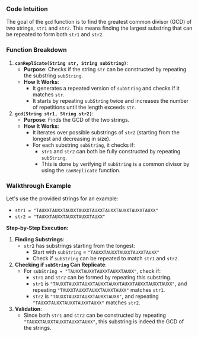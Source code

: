 ### Code Intuition

The goal of the `gcd` function is to find the greatest common divisor (GCD) of two strings, `str1` and `str2`. This means finding the largest substring that can be repeated to form both `str1` and `str2`.

### Function Breakdown

1. **`canReplicate(String str, String subString)`**:
    - **Purpose**: Checks if the string `str` can be constructed by repeating the substring `subString`.
    - **How It Works**:
        - It generates a repeated version of `subString` and checks if it matches `str`.
        - It starts by repeating `subString` twice and increases the number of repetitions until the length exceeds `str`.
2. **`gcd(String str1, String str2)`**:
    - **Purpose**: Finds the GCD of the two strings.
    - **How It Works**:
        - It iterates over possible substrings of `str2` (starting from the longest and decreasing in size).
        - For each substring `subString`, it checks if:
            - `str1` and `str2` can both be fully constructed by repeating `subString`.
            - This is done by verifying if `subString` is a common divisor by using the `canReplicate` function.

### Walkthrough Example

Let's use the provided strings for an example:

- `str1 = "TAUXXTAUXXTAUXXTAUXXTAUXXTAUXXTAUXXTAUXXTAUXX"`
- `str2 = "TAUXXTAUXXTAUXXTAUXXTAUXX"`

**Step-by-Step Execution:**

1. **Finding Substrings**:
    - `str2` has substrings starting from the longest:
        - Start with `subString` = `"TAUXXTAUXXTAUXXTAUXXTAUXX"`
        - Check if `subString` can be repeated to match `str1` and `str2`.
2. **Checking if `subString` Can Replicate**:
    - For `subString = "TAUXXTAUXXTAUXXTAUXXTAUXX"`, check if:
        - `str1` and `str2` can be formed by repeating this substring.
        - `str1` is `"TAUXXTAUXXTAUXXTAUXXTAUXXTAUXXTAUXXTAUXXTAUXX"`, and repeating `"TAUXXTAUXXTAUXXTAUXXTAUXX"` matches `str1`.
        - `str2` is `"TAUXXTAUXXTAUXXTAUXXTAUXX"`, and repeating `"TAUXXTAUXXTAUXXTAUXXTAUXX"` matches `str2`.
3. **Validation**:
    - Since both `str1` and `str2` can be constructed by repeating `"TAUXXTAUXXTAUXXTAUXXTAUXX"`, this substring is indeed the GCD of the strings.